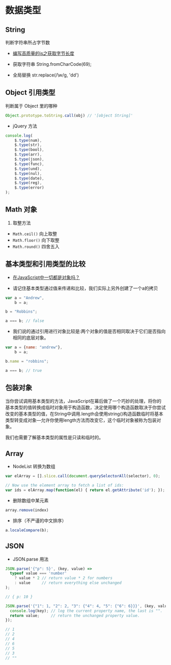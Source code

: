 # 数据类型
## String
判断字符串所占字节数
- [编写高质量的js之获取字节长度](http://sentsin.com/web/115.html)
- 获取字符串 String.fromCharCode(69);

- 全局替换
str.replace(/\w/g, 'dd')

## Object 引用类型
判断属于 Object 里的哪种
```js
Object.prototype.toString.call(obj) // '[object String]'
```

- jQuery 方法
```js
console.log(
	$.type(num),
	$.type(str),
	$.type(bool),
	$.type(arr),
	$.type(json),
	$.type(func),
	$.type(und),
	$.type(nul),
	$.type(date),
	$.type(reg),
	$.type(error)
);
```

## Math 对象
1. 取整方法
- `Math.ceil()` 向上取整
- `Math.floor()` 向下取整
- `Math.round()` 四舍五入

## 基本类型和引用类型的比较
- [在JavaScript中一切都是对象吗？](http://web.jobbole.com/82016/)

- 请记住基本类型通过值来传递和比较，我们实际上另外创建了一个a的拷贝
```js
var a = "Andrew",
    b = a;

b = "Robbins";

a === b; // false
```

- 我们说的通过引用进行对象比较是:两个对象的值是否相同取决于它们是否指向相同的底层对象。
```js
var a = {name: "andrew"},
    b = a;

b.name = "robbins";

a === b; // true
```

## 包装对象
当你尝试调用基本类型的方法，JavaScript在幕后做了一个巧妙的处理，将你的基本类型的值转换成临时对象用于构造函数，决定使用哪个构造函数取决于你尝试改变的基本类型的值，在String中调用.length会使用string()构造函数临时将基本类型转变成对象—允许你使用length方法而改变它，这个临时对象被称为包装对象。

我们也需要了解基本类型的属性是只读和临时的。


## Array

- NodeList 转换为数组
```js
var elArray = [].slice.call(document.querySelectorAll(selector), 0);

// Now use the element array to fetch a list of ids:
var ids = elArray.map(function(el) { return el.getAttribute('id'); });
```

- 删除数组中某元素
```js
array.remove(index)
```

- 排序（不严谨的中文排序）
```js
a.localeCompare(b);
```


## JSON

- JSON.parse 用法
```js
JSON.parse('{"p": 5}', (key, value) =>
  typeof value === 'number'
    ? value * 2 // return value * 2 for numbers
    : value     // return everything else unchanged
);

// { p: 10 }

JSON.parse('{"1": 1, "2": 2, "3": {"4": 4, "5": {"6": 6}}}', (key, value) => {
  console.log(key); // log the current property name, the last is "".
  return value;     // return the unchanged property value.
});

// 1
// 2
// 4
// 6
// 5
// 3
// ""
```

